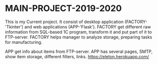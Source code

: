 # MAIN-PROJECT-2019-2020
This is my Current project.
It consist of desktop application (FACTORY-'Tkinter') and web applications (APP-'Flask').
FACTORY get different raw information from SQL-based 1C program, transform it and put part of it to FTP-server.
FACTORY helps manager to analyze storage, preparing tasks for manufacturing.

APP get info about items from FTP-server. 
APP has several pages, SMTP, show item storage, different filters, links.
https://eleton.herokuapp.com/
